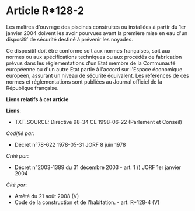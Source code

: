 # Article R*128-2

Les maîtres d'ouvrage des piscines construites ou installées à partir du 1er janvier 2004 doivent les avoir pourvues avant la
première mise en eau d'un dispositif de sécurité destiné à prévenir les noyades.

Ce dispositif doit être conforme soit aux normes françaises, soit aux normes ou aux spécifications techniques ou aux procédés
de fabrication prévus dans les réglementations d'un Etat membre de la Communauté européenne ou d'un autre Etat partie à
l'accord sur l'Espace économique européen, assurant un niveau de sécurité équivalent. Les références de ces normes et
réglementations sont publiées au Journal officiel de la République française.

**Liens relatifs à cet article**

**Liens**:

  - TXT_SOURCE: Directive 98-34 CE 1998-06-22 (Parlement et Conseil)

_Codifié par_:

  - Décret n°78-622 1978-05-31 JORF 8 juin 1978

_Créé par_:

  - Décret n°2003-1389 du 31 décembre 2003 - art. 1 () JORF 1er janvier 2004

_Cité par_:

  - Arrêté du 21 août 2008 (V)
  - Code de la construction et de l'habitation. - art. R*128-4 (V)
